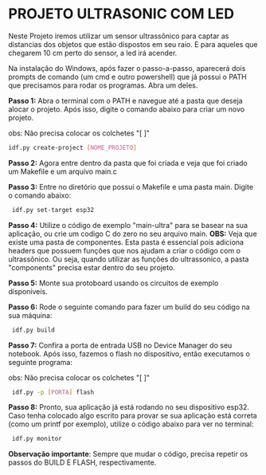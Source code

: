 # PROJETO ULTRASONIC COM LED

Neste Projeto iremos utilizar um sensor ultrassônico para captar as distancias dos objetos que estão dispostos em seu raio. E para aqueles que chegarem 10 cm perto do sensor, a led irá acender. 

Na instalação do Windows, após fazer o passo-a-passo, aparecerá dois prompts de comando (um cmd e outro powershell) que já possui o PATH que precisamos para rodar os programas. Abra um deles.

**Passo 1:** Abra o terminal com o PATH e navegue até a pasta que deseja alocar o projeto. Após isso, digite o comando abaixo para criar um novo projeto.

obs: Não precisa colocar os colchetes "[ ]" 
```bash
idf.py create-project [NOME_PROJETO]
```

**Passo 2:** Agora entre dentro da pasta que foi criada e veja que foi criado um Makefile e um arquivo main.c
  
**Passo 3:** Entre no diretório que possui o Makefile e uma pasta main. Digite o comando abaixo: 

```bash
 idf.py set-target esp32
```

**Passo 4:** Utilize o código de exemplo "main-ultra" para se basear na sua aplicação, ou crie um codigo C do zero no seu arquivo main.
  **OBS:** Veja que existe uma pasta de componentes. Esta pasta é essencial pois adiciona headers que possuem funções que nos ajudam a criar o código com o ultrassônico. Ou seja, quando utilizar as funções do ultrassonico, a pasta "components" precisa estar dentro do seu projeto.

**Passo 5:** Monte sua protoboard usando os circuitos de exemplo disponíveis.

**Passo 6:** Rode o seguinte comando para fazer um build do seu código na sua máquina: 
 
```bash
 idf.py build
```

**Passo 7:** Confira a porta de entrada USB no Device Manager do seu notebook. Após isso, fazemos o flash no dispositivo, então executamos o seguinte programa: 

obs: Não precisa colocar os colchetes "[ ]" 
```bash
 idf.py -p [PORTA] flash
```

**Passo 8:** Pronto, sua aplicação já está rodando no seu dispositivo esp32. Caso tenha colocado algo escrito para provar se sua aplicação está correta (como um printf por exemplo), utilize o código abaixo para ver no terminal: 
```bash
 idf.py monitor
```

**Observação importante**: Sempre que mudar o código, precisa repetir os passos do BUILD E FLASH, respectivamente.
